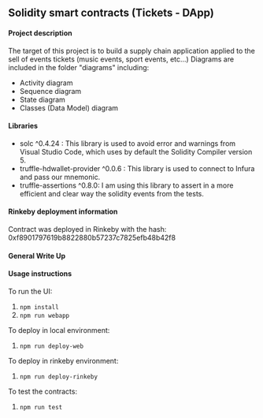 ## Solidity smart contracts (Tickets - DApp)

#### Project description

The target of this project is to build a supply chain application applied to the sell of events tickets (music events, sport events, etc...)
Diagrams are included in the folder "diagrams" including:
*  Activity diagram
*  Sequence diagram
*  State diagram
*  Classes (Data Model) diagram

#### Libraries

*  solc ^0.4.24 : This library is used to avoid error and warnings from Visual Studio Code, which uses by default the Solidity Compiler version 5. 
*  truffle-hdwallet-provider ^0.0.6 : This library is used to connect to Infura and pass our mnemonic.
*  truffle-assertions ^0.8.0: I am using this library to assert in a more efficient and clear way the solidity events from the tests.

#### Rinkeby deployment information

Contract was deployed in Rinkeby with the hash: 0xf8901797619b8822880b57237c7825efb48b42f8 

#### General Write Up

#### Usage instructions

To run the UI: 
1.  ```npm install```
2.  ```npm run webapp```

To deploy in local environment:
1.  ```npm run deploy-web```

To deploy in rinkeby environment:
1.  ```npm run deploy-rinkeby```

To test the contracts:
1.  ```npm run test```